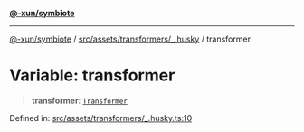 [**@-xun/symbiote**](../../../../../README.md)

***

[@-xun/symbiote](../../../../../README.md) / [src/assets/transformers/\_.husky](../README.md) / transformer

# Variable: transformer

> **transformer**: [`Transformer`](../../../type-aliases/Transformer.md)

Defined in: [src/assets/transformers/\_.husky.ts:10](https://github.com/Xunnamius/symbiote/blob/beb889fb40f0cd320367d5f94d02e29b1efb13ab/src/assets/transformers/_.husky.ts#L10)
